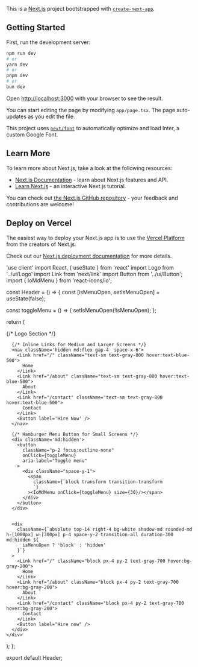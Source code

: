 This is a [Next.js](https://nextjs.org/) project bootstrapped with [`create-next-app`](https://github.com/vercel/next.js/tree/canary/packages/create-next-app).

## Getting Started

First, run the development server:

```bash
npm run dev
# or
yarn dev
# or
pnpm dev
# or
bun dev
```

Open [http://localhost:3000](http://localhost:3000) with your browser to see the result.

You can start editing the page by modifying `app/page.tsx`. The page auto-updates as you edit the file.

This project uses [`next/font`](https://nextjs.org/docs/basic-features/font-optimization) to automatically optimize and load Inter, a custom Google Font.

## Learn More

To learn more about Next.js, take a look at the following resources:

- [Next.js Documentation](https://nextjs.org/docs) - learn about Next.js features and API.
- [Learn Next.js](https://nextjs.org/learn) - an interactive Next.js tutorial.

You can check out [the Next.js GitHub repository](https://github.com/vercel/next.js/) - your feedback and contributions are welcome!

## Deploy on Vercel

The easiest way to deploy your Next.js app is to use the [Vercel Platform](https://vercel.com/new?utm_medium=default-template&filter=next.js&utm_source=create-next-app&utm_campaign=create-next-app-readme) from the creators of Next.js.

Check out our [Next.js deployment documentation](https://nextjs.org/docs/deployment) for more details.

'use client'
import React, { useState } from 'react'
import Logo from '../ui/Logo'
import Link from 'next/link'
import Button from '../ui/Button';
import { IoMdMenu } from 'react-icons/io';

const Header = () => {
  const [isMenuOpen, setIsMenuOpen] = useState(false);

  const toggleMenu = () => {
    setIsMenuOpen(!isMenuOpen);
  };

  return (
    <div className='w-full flex justify-between items-center py-4 px-6'>
      {/* Logo Section */}
      <div>
        <Logo />
      </div>

      {/* Inline Links for Medium and Larger Screens */}
      <nav className='hidden md:flex gap-4  space-x-6'>
        <Link href="/" className="text-sm text-gray-800 hover:text-blue-500">
          Home
        </Link>
        <Link href="/about" className="text-sm text-gray-800 hover:text-blue-500">
          About
        </Link>
        <Link href="/contact" className="text-sm text-gray-800  hover:text-blue-500">
          Contact
        </Link>
        <Button label='Hire Now' />
      </nav>

      {/* Hamburger Menu Button for Small Screens */}
      <div className='md:hidden'>
        <button
          className="p-2 focus:outline-none"
          onClick={toggleMenu}
          aria-label="Toggle menu"
        >
          <div className="space-y-1">
            <span
              className={`block transform transition-transform
              `}
            ><IoMdMenu onClick={toggleMenu} size={30}/></span>
          </div>
        </button>
      </div>
      

      <div
        className={`absolute top-14 right-4 bg-white shadow-md rounded-md h-[1000px] w-[300px] p-4 space-y-2 transition-all duration-300 md:hidden ${
          isMenuOpen ? 'block' : 'hidden'
        }`}
      >
        <Link href="/" className="block px-4 py-2 text-gray-700 hover:bg-gray-200">
          Home
        </Link>
        <Link href="/about" className="block px-4 py-2 text-gray-700 hover:bg-gray-200">
          About
        </Link>
        <Link href="/contact" className="block px-4 py-2 text-gray-700 hover:bg-gray-200">
          Contact
        </Link>
        <Button label="Hire now" />
      </div>
    </div>
  );
};

export default Header;
